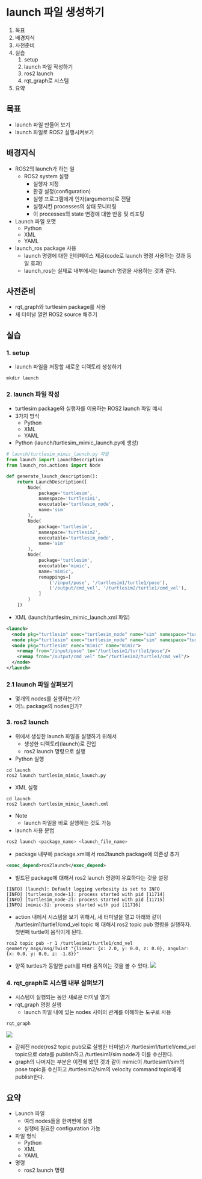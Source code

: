 # launch 파일 생성하기
1. 목표
2. 배경지식
3. 사전준비
4. 실습
   1. setup
   2. launch 파일 작성하기
   3. ros2 launch
   4. rqt_graph로 시스템 
5. 요약

## 목표
* launch 파일 만들어 보기 
* launch 파일로 ROS2 실행시켜보기
## 배경지식
* ROS2의 launch가 하는 일
  * ROS2 system 실행
    * 실행자 지정
    * 환경 설정(configuration)
    * 실행 프로그램에게 인자(arguments)로 전달
    * 실행시킨 processes의 상태 모니터링
    * 이 processes의 state 변경에 대한 반응 및 리포팅
* Launch 파일 포맷
  * Python
  * XML
  * YAML
* launch_ros package 사용
  * launch 명령에 대한 인터페이스 제공(code로 launch 명령 사용하는 것과 동일 효과)
  * launch_ros는 실제로 내부에서는 launch 명령을 사용하는 것과 같다.

## 사전준비
* rqt_graph와 turtlesim package를 사용
* 새 터미널 열면 ROS2 source 해주기

## 실습
### 1. setup
* launch 파일을 저장할 새로운 디렉토리 생성하기
```
mkdir launch
```

### 2. launch 파일 작성
* turtlesim package와 실행자를 이용하는 ROS2 launch 파일 예시 
* 3가지 방식
  * Python
  * XML
  * YAML
* Python (launch/turtlesim_mimic_launch.py에 생성)
```python
# launch/turtlesim_mimic_launch.py 파일
from launch import LaunchDescription
from launch_ros.actions import Node

def generate_launch_description():
    return LaunchDescription([
        Node(
            package='turtlesim',
            namespace='turtlesim1',
            executable='turtlesim_node',
            name='sim'
        ),
        Node(
            package='turtlesim',
            namespace='turtlesim2',
            executable='turtlesim_node',
            name='sim'
        ),
        Node(
            package='turtlesim',
            executable='mimic',
            name='mimic',
            remappings=[
                ('/input/pose', '/turtlesim1/turtle1/pose'),
                ('/output/cmd_vel', '/turtlesim2/turtle1/cmd_vel'),
            ]
        )
    ])
```
* XML (launch/turtlesim_mimic_launch.xml 파일)
```xml
<launch>
  <node pkg="turtlesim" exec="turtlesim_node" name="sim" namespace="turtlesim1"/>
  <node pkg="turtlesim" exec="turtlesim_node" name="sim" namespace="turtlesim2"/>
  <node pkg="turtlesim" exec="mimic" name="mimic">
    <remap from="/input/pose" to="/turtlesim1/turtle1/pose"/>
    <remap from="/output/cmd_vel" to="/turtlesim2/turtle1/cmd_vel"/>
  </node>
</launch>
```
### 2.1 launch 파일 살펴보기
* 몇개의 nodes를 실행하는가?
* 어느 package의 nodes인가?

### 3. ros2 launch
* 위에서 생성한 launch 파일을 실행하기 위해서
  * 생성한 디렉토리(launch)로 진입
  * ros2 launch 명령으로 실행
* Python 실행
```
cd launch
ros2 launch turtlesim_mimic_launch.py
```
* XML 실행
```xml
cd launch
ros2 launch turtlesim_mimic_launch.xml
```
* Note
  * launch 파일을 바로 실행하는 것도 가능
* launch 사용 문법
```bash
ros2 launch <package_name> <launch_file_name>
```
* package 내부에 package.xml에서 ros2launch package에 의존성 추가
```xml
<exec_depend>ros2launch</exec_depend>
```
* 빌드된 package에 대해서 ros2 launch 명령이 유효하다는 것을 설정 

```
[INFO] [launch]: Default logging verbosity is set to INFO
[INFO] [turtlesim_node-1]: process started with pid [11714]
[INFO] [turtlesim_node-2]: process started with pid [11715]
[INFO] [mimic-3]: process started with pid [11716]
```

* action 내에서 시스템을 보기 위해서, 새 터미널을 열고 아래와 같이 /turtlesim1/turtle1/cmd_vel topic 에 대해서 ros2 topic pub 명령을 실행하자. 첫번째 turtle이 움직이게 된다.
```
ros2 topic pub -r 1 /turtlesim1/turtle1/cmd_vel geometry_msgs/msg/Twist "{linear: {x: 2.0, y: 0.0, z: 0.0}, angular: {x: 0.0, y: 0.0, z: -1.8}}"
```

* 양쪽 turtles가 동일한 path를 따라 움직이는 것을 볼 수 있다.
![](https://docs.ros.org/en/humble/_images/mimic.png)

### 4. rqt_graph로 시스템 내부 살펴보기
* 시스템이 실행되는 동안 새로운 터미널 열기
* rqt_graph 명령 실행
  * launch 파일 내에 있는 nodes 사이의 관계를 이해하는 도구로 사용
```
rqt_graph
```

![](https://docs.ros.org/en/humble/_images/mimic_graph.png)

* 감춰진 node(ros2 topic pub으로 실행한 터미널)가 /turtlesim1/turtle1/cmd_vel topic으로 data를 publish하고 /turtlesim1/sim node가 이를 수신한다.
* graph의 나머지는 부분은 이전에 봤던 것과 같이 mimic이 /turtlesim1/sim의 pose topic을 수신하고 /turtlesim2/sim의 velocity command topic에게 publish한다.

## 요약
* Launch 파일
  * 여러 nodes들을 한꺼번에 실행
  * 실행에 필요한 configuration 가능
* 파일 형식
  * Python
  * XML
  * YAML
* 명령
  * ros2 launch 명령